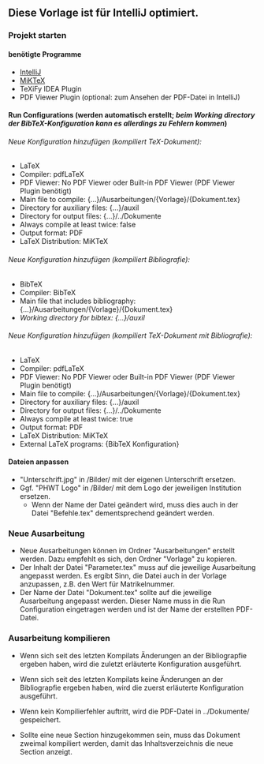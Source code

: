 ## Diese Vorlage ist für **IntelliJ** optimiert. 

### Projekt starten

  #### benötigte Programme
  * [IntelliJ](https://www.jetbrains.com/idea)
  * [MiKTeX](https://miktex.org)
  * TeXiFy IDEA Plugin
  * PDF Viewer Plugin (optional: zum Ansehen der PDF-Datei in IntelliJ)
  
  #### Run Configurations (werden automatisch erstellt; *beim Working directory der BibTeX-Konfiguration kann es allerdings zu Fehlern kommen*)
  ###### Neue Konfiguration hinzufügen (kompiliert TeX-Dokument):
  * LaTeX
  * Compiler: pdfLaTeX
  * PDF Viewer: No PDF Viewer oder Built-in PDF Viewer (PDF Viewer Plugin benötigt)
  * Main file to compile: {...}/Ausarbeitungen/{Vorlage}/{Dokument.tex}
  * Directory for auxiliary files: {...}/auxil
  * Directory for output files: {...}/../Dokumente
  * Always compile at least twice: false
  * Output format: PDF
  * LaTeX Distribution: MiKTeX
    
  ###### Neue Konfiguration hinzufügen (kompiliert Bibliografie):
  * BibTeX
  * Compiler: BibTeX
  * Main file that includes bibliography: {...}/Ausarbeitungen/{Vorlage}/{Dokument.tex}
  * *Working directory for bibtex: {...}/auxil*
    
  ###### Neue Konfiguration hinzufügen (kompiliert TeX-Dokument mit Bibliografie):
  * LaTeX
  * Compiler: pdfLaTeX
  * PDF Viewer: No PDF Viewer oder Built-in PDF Viewer (PDF Viewer Plugin benötigt)
  * Main file to compile: {...}/Ausarbeitungen/{Vorlage}/{Dokument.tex}
  * Directory for auxiliary files: {...}/auxil
  * Directory for output files: {...}/../Dokumente
  * Always compile at least twice: true
  * Output format: PDF
  * LaTeX Distribution: MiKTeX
  * External LaTeX programs: {BibTeX Konfiguration}

  #### Dateien anpassen
  * "Unterschrift.jpg" in /Bilder/ mit der eigenen Unterschrift ersetzen.   
  * Ggf. "PHWT Logo" in /Bilder/ mit dem Logo der jeweiligen Institution ersetzen.
    * Wenn der Name der Datei geändert wird, muss dies auch in der Datei "Befehle.tex" dementsprechend geändert werden.
  

### Neue Ausarbeitung 
* Neue Ausarbeitungen können im Ordner "Ausarbeitungen" erstellt werden. Dazu empfehlt es sich, den Ordner "Vorlage" zu kopieren.
* Der Inhalt der Datei "Parameter.tex" muss auf die jeweilige Ausarbeitung angepasst werden. Es ergibt Sinn, die Datei auch in der Vorlage anzupassen, z.B. den Wert für Matrikelnummer.
* Der Name der Datei "Dokument.tex" sollte auf die jeweilige Ausarbeitung angepasst werden. Dieser Name muss in die Run Configuration eingetragen werden und ist der Name der erstellten PDF-Datei.

### Ausarbeitung kompilieren
* Wenn sich seit des letzten Kompilats Änderungen an der Bibliograpfie ergeben haben, wird die zuletzt erläuterte Konfiguration ausgeführt.
* Wenn sich seit des letzten Kompilats keine Änderungen an der Bibliograpfie ergeben haben, wird die zuerst erläuterte Konfiguration ausgeführt.

* Wenn kein Kompilierfehler auftritt, wird die PDF-Datei in ../Dokumente/ gespeichert.
* Sollte eine neue Section hinzugekommen sein, muss das Dokument zweimal kompiliert werden, damit das Inhaltsverzeichnis die neue Section anzeigt.
